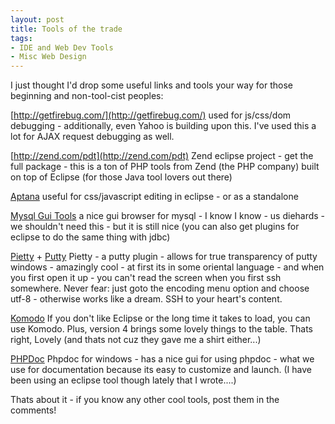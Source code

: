 ```yaml
---
layout: post
title: Tools of the trade
tags:
- IDE and Web Dev Tools
- Misc Web Design
---
```

I just thought I'd drop some useful links and tools your way for those beginning and non-tool-cist peoples:

[http://getfirebug.com/](http://getfirebug.com/)
used for js/css/dom debugging - additionally, even Yahoo is building upon this.  I've used this a lot for AJAX request debugging as well.

[http://zend.com/pdt](http://zend.com/pdt)
Zend eclipse project - get the full package - this is a ton of PHP tools from Zend (the PHP company) built on top of Eclipse (for those Java tool lovers out there)

[Aptana](http://www.aptana.com/docs/index.php/Plugging_Aptana_into_an_existing_Eclipse_configuration)
useful for css/javascript editing in eclipse - or as a standalone

[Mysql Gui Tools](http://mysql.org/downloads/gui-tools/5.0.html)
a nice gui browser for mysql - I know I know - us diehards - we shouldn't need this - but it is still nice (you can also get plugins for eclipse to do the same thing with jdbc)

[Pietty](http://ntu.csie.org/~piaip/pietty/) + [Putty](http://www.chiark.greenend.org.uk/~sgtatham/putty/)
Pietty  - a putty plugin - allows for true transparency of putty windows  - amazingly cool - at first its in some oriental language - and when you first open it up - you can't read the screen when you first ssh somewhere.  Never fear: just goto the encoding menu option and choose utf-8 - otherwise works like a dream.  SSH to your heart's content.

[Komodo]( http://www.activestate.com/products/komodo_ide/)
If you don't like Eclipse or the long time it takes to load, you can use Komodo.  Plus, version 4 brings some lovely things to the table.  Thats right, Lovely (and thats not cuz they gave me a shirt either...)

[PHPDoc](http://phpwindoc.humanprofile.biz/)
Phpdoc for windows - has a nice gui for using phpdoc - what we use for documentation because its easy to customize and launch.  (I have been using an eclipse tool though lately that I wrote....)

Thats about it - if you know any other cool tools, post them in the comments!
